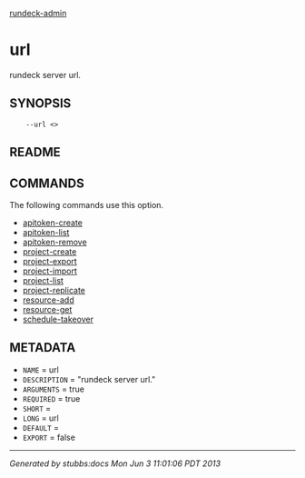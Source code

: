 [rundeck-admin](../../index.html)

# url

rundeck server url.

## SYNOPSIS

        --url <>

## README



## COMMANDS

The following commands use this option.

* [apitoken-create](../../commands/apitoken-create/index.html)
* [apitoken-list](../../commands/apitoken-list/index.html)
* [apitoken-remove](../../commands/apitoken-remove/index.html)
* [project-create](../../commands/project-create/index.html)
* [project-export](../../commands/project-export/index.html)
* [project-import](../../commands/project-import/index.html)
* [project-list](../../commands/project-list/index.html)
* [project-replicate](../../commands/project-replicate/index.html)
* [resource-add](../../commands/resource-add/index.html)
* [resource-get](../../commands/resource-get/index.html)
* [schedule-takeover](../../commands/schedule-takeover/index.html)

## METADATA

* `NAME` = url
* `DESCRIPTION` = "rundeck server url."
* `ARGUMENTS` = true
* `REQUIRED` = true
* `SHORT` = 
* `LONG` = url
* `DEFAULT` = 
* `EXPORT` = false

----

*Generated by stubbs:docs Mon Jun  3 11:01:06 PDT 2013*

